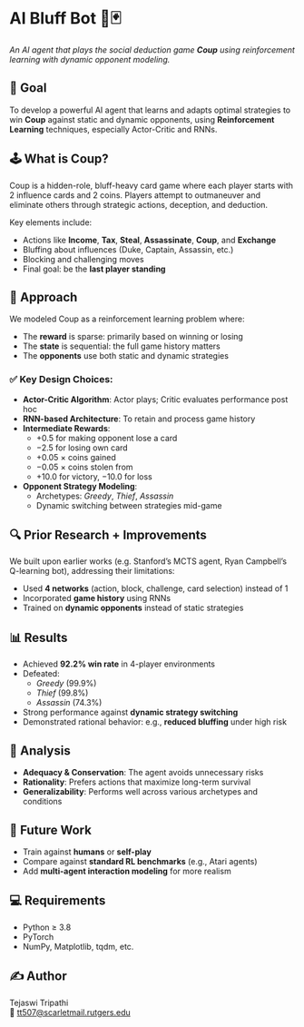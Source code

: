 # AI Bluff Bot 🤖🃏  
*An AI agent that plays the social deduction game **Coup** using reinforcement learning with dynamic opponent modeling.*

## 🎯 Goal  
To develop a powerful AI agent that learns and adapts optimal strategies to win **Coup** against static and dynamic opponents, using **Reinforcement Learning** techniques, especially Actor-Critic and RNNs.

## 🕹️ What is Coup?  
Coup is a hidden-role, bluff-heavy card game where each player starts with 2 influence cards and 2 coins. Players attempt to outmaneuver and eliminate others through strategic actions, deception, and deduction.  

Key elements include:
- Actions like **Income**, **Tax**, **Steal**, **Assassinate**, **Coup**, and **Exchange**
- Bluffing about influences (Duke, Captain, Assassin, etc.)
- Blocking and challenging moves
- Final goal: be the **last player standing**

## 🧠 Approach  
We modeled Coup as a reinforcement learning problem where:
- The **reward** is sparse: primarily based on winning or losing
- The **state** is sequential: the full game history matters
- The **opponents** use both static and dynamic strategies

### ✅ Key Design Choices:
- **Actor-Critic Algorithm**: Actor plays; Critic evaluates performance post hoc
- **RNN-based Architecture**: To retain and process game history
- **Intermediate Rewards**:
  - +0.5 for making opponent lose a card  
  - −2.5 for losing own card  
  - +0.05 × coins gained  
  - −0.05 × coins stolen from  
  - +10.0 for victory, −10.0 for loss
- **Opponent Strategy Modeling**:
  - Archetypes: *Greedy*, *Thief*, *Assassin*
  - Dynamic switching between strategies mid-game

## 🔍 Prior Research + Improvements  
We built upon earlier works (e.g. Stanford’s MCTS agent, Ryan Campbell’s Q-learning bot), addressing their limitations:
- Used **4 networks** (action, block, challenge, card selection) instead of 1  
- Incorporated **game history** using RNNs  
- Trained on **dynamic opponents** instead of static strategies  

## 📊 Results  
- Achieved **92.2% win rate** in 4-player environments  
- Defeated:
  - *Greedy* (99.9%)  
  - *Thief* (99.8%)  
  - *Assassin* (74.3%)  
- Strong performance against **dynamic strategy switching**  
- Demonstrated rational behavior: e.g., **reduced bluffing** under high risk

## 🔬 Analysis
- **Adequacy & Conservation**: The agent avoids unnecessary risks  
- **Rationality**: Prefers actions that maximize long-term survival  
- **Generalizability**: Performs well across various archetypes and conditions

## 🧪 Future Work  
- Train against **humans** or **self-play**  
- Compare against **standard RL benchmarks** (e.g., Atari agents)  
- Add **multi-agent interaction modeling** for more realism

## 💻 Requirements
- Python ≥ 3.8  
- PyTorch  
- NumPy, Matplotlib, tqdm, etc.

## ✍️ Author  
Tejaswi Tripathi  
📧 tt507@scarletmail.rutgers.edu
